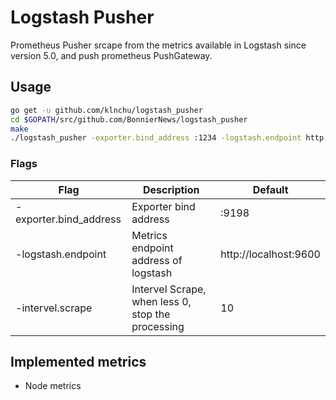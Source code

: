 # Logstash Pusher
Prometheus Pusher srcape from the metrics available in Logstash since version 5.0,  and push prometheus PushGateway.

## Usage

```bash
go get -u github.com/klnchu/logstash_pusher
cd $GOPATH/src/github.com/BonnierNews/logstash_pusher
make
./logstash_pusher -exporter.bind_address :1234 -logstash.endpoint http://localhost:1235
```

### Flags
Flag | Description | Default
-----|-------------|---------
-exporter.bind_address | Exporter bind address | :9198
-logstash.endpoint | Metrics endpoint address of logstash | http://localhost:9600
-intervel.scrape | Intervel Scrape, when less 0, stop the processing | 10

## Implemented metrics
* Node metrics
